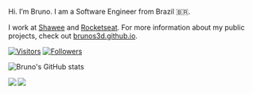 Hi. I’m Bruno. I am a Software Engineer from Brazil 🇧🇷.

I work at [Shawee](https://shawee.io) and [Rocketseat](https://rocketseat.com.br). For more information about my public projects,
check out [brunos3d.github.io](https://brunos3d.github.io).

[![Visitors](https://visitor-badge.glitch.me/badge?page_id=github/BrunoS3D)](https://brunos3d.github.io)
[![Followers](https://img.shields.io/github/followers/BrunoS3D?style=social)](https://brunos3d.github.io)

![Bruno's GitHub stats](https://github-readme-stats.anuraghazra1.vercel.app/api?username=BrunoS3D&show_icons=true&hide_border=true)

<a href="https://github.com/BrunoS3D/FastPlay">
  <img align="left" src="https://github-readme-stats.anuraghazra1.vercel.app/api/pin/?username=BrunoS3D&repo=FastPlay" />
</a>

<a href="https://github.com/BrunoS3D/I-made-minecraft-in-unity">
  <img align="left" src="https://github-readme-stats.anuraghazra1.vercel.app/api/pin/?username=BrunoS3D&repo=I-made-minecraft-in-unity" />
</a>
